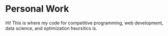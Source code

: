 # Personal Work
Hi! This is where my code for competitive programming, web development, data science, and optimization heursitics is. 

